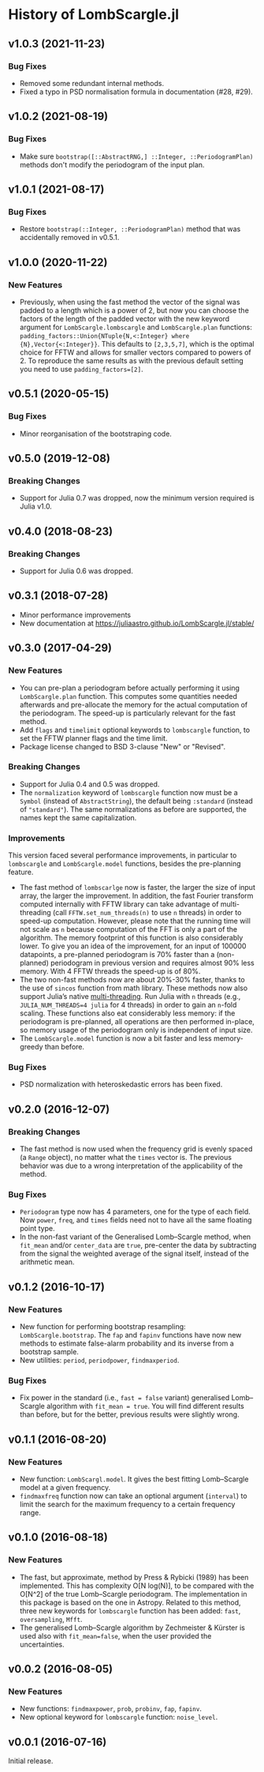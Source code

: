 # History of LombScargle.jl

## v1.0.3 (2021-11-23)

### Bug Fixes

* Removed some redundant internal methods.
* Fixed a typo in PSD normalisation formula in documentation (#28, #29).

## v1.0.2 (2021-08-19)

### Bug Fixes

* Make sure `bootstrap([::AbstractRNG,] ::Integer, ::PeriodogramPlan)` methods
  don't modify the periodogram of the input plan.

## v1.0.1 (2021-08-17)

### Bug Fixes

* Restore `bootstrap(::Integer, ::PeriodogramPlan)` method that was accidentally
  removed in v0.5.1.

## v1.0.0 (2020-11-22)

### New Features

* Previously, when using the fast method the vector of the signal was padded to
  a length which is a power of 2, but now you can choose the factors of the
  length of the padded vector with the new keyword argument for
  `LombScargle.lombscargle` and `LombScargle.plan` functions:
  `padding_factors::Union{NTuple{N,<:Integer} where {N},Vector{<:Integer}}`.
  This defaults to `[2,3,5,7]`, which is the optimal choice for FFTW and allows
  for smaller vectors compared to powers of 2.  To reproduce the same results as
  with the previous default setting you need to use `padding_factors=[2]`.

## v0.5.1 (2020-05-15)

### Bug Fixes

* Minor reorganisation of the bootstraping code.

## v0.5.0 (2019-12-08)

### Breaking Changes

* Support for Julia 0.7 was dropped, now the minimum version required is Julia
  v1.0.

## v0.4.0 (2018-08-23)

### Breaking Changes

* Support for Julia 0.6 was dropped.

## v0.3.1 (2018-07-28)

* Minor performance improvements
* New documentation at https://juliaastro.github.io/LombScargle.jl/stable/

## v0.3.0 (2017-04-29)

### New Features

* You can pre-plan a periodogram before actually performing it using
  `LombScargle.plan` function.  This computes some quantities needed afterwards
  and pre-allocate the memory for the actual computation of the periodogram.
  The speed-up is particularly relevant for the fast method.
* Add `flags` and `timelimit` optional keywords to `lombscargle` function, to
  set the FFTW planner flags and the time limit.
* Package license changed to BSD 3-clause "New" or "Revised".

### Breaking Changes

* Support for Julia 0.4 and 0.5 was dropped.
* The `normalization` keyword of `lombscargle` function now must be a `Symbol`
  (instead of `AbstractString`), the default being `:standard` (instead of
  `"standard"`).  The same normalizations as before are supported, the names
  kept the same capitalization.

### Improvements

This version faced several performance improvements, in particular to
`lombscargle` and `LombScargle.model` functions, besides the pre-planning
feature.

* The fast method of `lombscarlge` now is faster, the larger the size of input
  array, the larger the improvement.  In addition, the fast Fourier transform
  computed internally with FFTW library can take advantage of multi-threading
  (call `FFTW.set_num_threads(n)` to use `n` threads) in order to speed-up
  computation.  However, please note that the running time will not scale as `n`
  because computation of the FFT is only a part of the algorithm.  The memory
  footprint of this function is also considerably lower.  To give you an idea of
  the improvement, for an input of 100000 datapoints, a pre-planned periodogram
  is 70% faster than a (non-planned) periodogram in previous version and
  requires almost 90% less memory.  With 4 FFTW threads the speed-up is of 80%.
* The two non-fast methods now are about 20%-30% faster, thanks to the use of
  `sincos` function from math library.  These methods now also support Julia’s
  native
  [multi-threading](http://docs.julialang.org/en/stable/manual/parallel-computing/#multi-threading-experimental).
  Run Julia with `n` threads (e.g., `JULIA_NUM_THREADS=4 julia` for 4 threads)
  in order to gain an `n`-fold scaling.  These functions also eat considerably
  less memory: if the periodogram is pre-planned, all operations are then
  performed in-place, so memory usage of the periodogram only is independent of
  input size.
* The `LombScargle.model` function is now a bit faster and less memory-greedy
  than before.

### Bug Fixes

* PSD normalization with heteroskedastic errors has been fixed.

## v0.2.0 (2016-12-07)

### Breaking Changes

* The fast method is now used when the frequency grid is evenly spaced (a
  `Range` object), no matter what the `times` vector is.  The previous behavior
  was due to a wrong interpretation of the applicability of the method.

### Bug Fixes

* `Periodogram` type now has 4 parameters, one for the type of each field.  Now
  `power`, `freq`, and `times` fields need not to have all the same floating
  point type.
* In the non-fast variant of the Generalised Lomb–Scargle method, when
  `fit_mean` and/or `center_data` are `true`, pre-center the data by subtracting
  from the signal the weighted average of the signal itself, instead of the
  arithmetic mean.

## v0.1.2 (2016-10-17)

### New Features

* New function for performing bootstrap resampling: `LombScargle.bootstrap`.
  The `fap` and `fapinv` functions have now new methods to estimate false-alarm
  probability and its inverse from a bootstrap sample.
* New utilities: `period`, `periodpower`, `findmaxperiod`.

### Bug Fixes

* Fix power in the standard (i.e., `fast = false` variant) generalised
  Lomb–Scargle algorithm with `fit_mean = true`.  You will find different
  results than before, but for the better, previous results were slightly wrong.

## v0.1.1 (2016-08-20)

### New Features

* New function: `LombScargl.model`.  It gives the best fitting Lomb–Scargle
  model at a given frequency.
* `findmaxfreq` function now can take an optional argument (`interval`) to limit
  the search for the maximum frequency to a certain frequency range.

## v0.1.0 (2016-08-18)

### New Features

* The fast, but approximate, method by Press & Rybicki (1989) has been
  implemented.  This has complexity O[N log(N)], to be compared with the O[N^2]
  of the true Lomb–Scargle periodogram.  The implementation in this package is
  based on the one in Astropy.  Related to this method, three new keywords for
  `lombscargle` function has been added: `fast`, `oversampling`, `Mfft`.
* The generalised Lomb–Scargle algorithm by Zechmeister & Kürster is used also
  with `fit_mean=false`, when the user provided the uncertainties.

## v0.0.2 (2016-08-05)

### New Features

* New functions: `findmaxpower`, `prob`, `probinv`, `fap`, `fapinv`.
* New optional keyword for `lombscargle` function: `noise_level`.

## v0.0.1 (2016-07-16)

Initial release.
